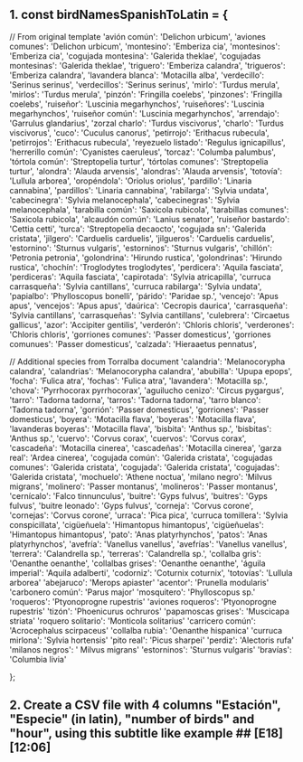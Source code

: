 ## 1. const birdNamesSpanishToLatin = {
  // From original template
  'avión común': 'Delichon urbicum',
  'aviones comunes': 'Delichon urbicum',
  'montesino': 'Emberiza cia',
  'montesinos': 'Emberiza cia',
  'cogujada montesina': 'Galerida theklae',
  'cogujadas montesinas': 'Galerida theklae',
  'triguero': 'Emberiza calandra',
  'trigueros': 'Emberiza calandra',
  'lavandera blanca': 'Motacilla alba',
  'verdecillo': 'Serinus serinus',
  'verdecillos': 'Serinus serinus',
  'mirlo': 'Turdus merula',
  'mirlos': 'Turdus merula',
  'pinzón': 'Fringilla coelebs',
  'pinzones': 'Fringilla coelebs',
  'ruiseñor': 'Luscinia megarhynchos',
  'ruiseñores': 'Luscinia megarhynchos',
  'ruiseñor común': 'Luscinia megarhynchos',
  'arrendajo': 'Garrulus glandarius',
  'zorzal charlo': 'Turdus viscivorus',
  'charlo': 'Turdus viscivorus',
  'cuco': 'Cuculus canorus',
  'petirrojo': 'Erithacus rubecula',
  'petirrojos': 'Erithacus rubecula',
  'reyezuelo listado': 'Regulus ignicapillus',
  'herrerillo común': 'Cyanistes caeruleus',
  'torcaz': 'Columba palumbus',
  'tórtola común': 'Streptopelia turtur',
  'tórtolas comunes': 'Streptopelia turtur',
  'alondra': 'Alauda arvensis',
  'alondras': 'Alauda arvensis',
  'totovía': 'Lullula arborea',
  'oropéndola': 'Oriolus oriolus',
  'pardillo': 'Linaria cannabina',
  'pardillos': 'Linaria cannabina',
  'rabilarga': 'Sylvia undata',
  'cabecinegra': 'Sylvia melanocephala',
  'cabecinegras': 'Sylvia melanocephala',
  'tarabilla común': 'Saxicola rubicola',
  'tarabillas comunes': 'Saxicola rubicola',
  'alcaudón común': 'Lanius senator',
  'ruiseñor bastardo': 'Cettia cetti',
  'turca': 'Streptopelia decaocto',
  'cogujada sn': 'Galerida cristata',
  'jilgero': 'Carduelis carduelis',
  'jilgueros': 'Carduelis carduelis',
  'estornino': 'Sturnus vulgaris',
  'estorninos': 'Sturnus vulgaris',
  'chillón': 'Petronia petronia',
  'golondrina': 'Hirundo rustica',
  'golondrinas': 'Hirundo rustica',
  'chochín': 'Troglodytes troglodytes',
  'perdicera': 'Aquila fasciata',
  'perdiceras': 'Aquila fasciata',
  'capirotada': 'Sylvia atricapilla',
  'curruca carrasqueña': 'Sylvia cantillans',
  'curruca rabilarga': 'Sylvia undata',
  'papialbo': 'Phylloscopus bonelli',
  'párido': 'Paridae sp.',
  'vencejo': 'Apus apus',
  'vencejos': 'Apus apus',
  'daúrica': 'Cecropis daurica',
  'carrasqueña': 'Sylvia cantillans',
  'carrasqueñas': 'Sylvia cantillans',
  'culebrera': 'Circaetus gallicus',
  'azor': 'Accipiter gentilis',
  'verderón': 'Chloris chloris',
  'verderones': 'Chloris chloris',
  'gorriones comunes': 'Passer domesticus',
  'gorriones comunues': 'Passer domesticus',
  'calzada': 'Hieraaetus pennatus',
  
  // Additional species from Torralba document
  'calandria': 'Melanocorypha calandra',
  'calandrias': 'Melanocorypha calandra',
  'abubilla': 'Upupa epops',
  'focha': 'Fulica atra',
  'fochas': 'Fulica atra',
  'lavandera': 'Motacilla sp.',
  'chova': 'Pyrrhocorax pyrrhocorax',
  'aguilucho cenizo': 'Circus pygargus',
  'tarro': 'Tadorna tadorna',
  'tarros': 'Tadorna tadorna',
  'tarro blanco': 'Tadorna tadorna',
  'gorrión': 'Passer domesticus',
  'gorriones': 'Passer domesticus',
  'boyera': 'Motacilla flava',
  'boyeras': 'Motacilla flava',
  'lavanderas boyeras': 'Motacilla flava',
  'bisbita': 'Anthus sp.',
  'bisbitas': 'Anthus sp.',
  'cuervo': 'Corvus corax',
  'cuervos': 'Corvus corax',
  'cascadeña': 'Motacilla cinerea',
  'cascadeñas': 'Motacilla cinerea',
  'garza real': 'Ardea cinerea',
  'cogujada común': 'Galerida cristata',
  'cogujadas comunes': 'Galerida cristata',
  'cogujada': 'Galerida cristata',
  'cogujadas': 'Galerida cristata',
  'mochuelo': 'Athene noctua',
  'milano negro': 'Milvus migrans',
  'molinero': 'Passer montanus',
  'molineros': 'Passer montanus',
  'cernícalo': 'Falco tinnunculus',
  'buitre': 'Gyps fulvus',
  'buitres': 'Gyps fulvus',
  'buitre leonado': 'Gyps fulvus',
  'corneja': 'Corvus corone',
  'cornejas': 'Corvus corone',
  'urraca': 'Pica pica',
  'curruca tomillera': 'Sylvia conspicillata',
  'cigüeñuela': 'Himantopus himantopus',
  'cigüeñuelas': 'Himantopus himantopus',
  'pato': 'Anas platyrhynchos',
  'patos': 'Anas platyrhynchos',
  'avefría': 'Vanellus vanellus',
  'avefrías': 'Vanellus vanellus',
  'terrera': 'Calandrella sp.',
  'terreras': 'Calandrella sp.',
  'collalba gris': 'Oenanthe oenanthe',
  'collalbas grises': 'Oenanthe oenanthe',
  'águila imperial': 'Aquila adalberti',
  'codorniz': 'Coturnix coturnix',
  'totovías': 'Lullula arborea'
  'abejaruco': 'Merops apiaster' 
  'acentor': 'Prunella modularis'
  'carbonero común': 'Parus major' 
  'mosquitero': 'Phylloscopus sp.' 
  'roqueros': 'Ptyonoprogne rupestris' 
  'aviones roqueros': 'Ptyonoprogne rupestris'
  'tizón': 'Phoenicurus ochruros' 
  'papamoscas grises': 'Muscicapa striata' 
  'roquero solitario': 'Monticola solitarius'
  'carricero común': 'Acrocephalus scirpaceus' 
  'collalba rubia': 'Oenanthe hispanica' 
  'curruca mirlona': 'Sylvia hortensis'
  'pito real': 'Picus sharpei'
  'perdiz': 'Alectoris rufa' 
  'milanos negros': ' Milvus migrans'
  'estorninos': 'Sturnus vulgaris'
  'bravías': 'Columbia livia' 

};


## 2. Create a CSV file  with 4 columns "Estación", "Especie" (in latin), "number of birds" and "hour", using  this subtitle like example ## [E18][12:06]

